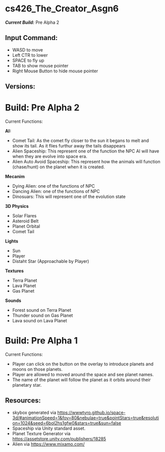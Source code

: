 # cs426_The_Creator_Asgn6
_**Current Build:**_ Pre Alpha 2

## Input Command:
- WASD to move
- Left CTR to lower
- SPACE to fly up
- TAB to show mouse pointer
- Right Mouse Button to hide mouse pointer

## Versions:

# Build: Pre Alpha 2

Current Functions:

**AI:**
- Comet Tail: As the comet fly closer to the sun it begans to melt and show its tail. As it flies furthur away the tails disappears
- Alien Spaceship: This represent one of the function the NPC AI will have when they are evolve into space era.
- Alien Auto Avoid Spaceship: This represent how the animals will function (chase/hunt) on the planet when it is created. 

**Mecanim**
- Dying Alien: one of the functions of NPC
- Dancing Alien: one of the functions of NPC
- Dinosuars: This will represent one of the evolution state

**3D Physics**
- Solar Flares
- Asteroid Belt
- Planet Orbital
- Comet Tail

**Lights**
- Sun
- Player
- Distaht Star (Approachable by Player)

**Textures**
- Terra Planet
- Lava Planet
- Gas Planet

**Sounds**
- Forest sound on Terra Planet
- Thunder sound on Gas Planet
- Lava sound on Lava Planet

# Build: Pre Alpha 1

Current Functions: 
- Player can click on the button on the overlay to introduce planets and moons on those planets.
- Player are allowed to moved around the space and see planet names.
- The name of the planet will follow the planet as it orbits around their planetary star.

## Resources:
- skybox generated via
https://wwwtyro.github.io/space-3d/#animationSpeed=1&fov=80&nebulae=true&pointStars=true&resolution=1024&seed=6bol2hs1gfw0&stars=true&sun=false
- Spaceship via Unity standard asset.
- Planet Texture Generator via https://assetstore.unity.com/publishers/18285
- Alien via https://www.mixamo.com/
